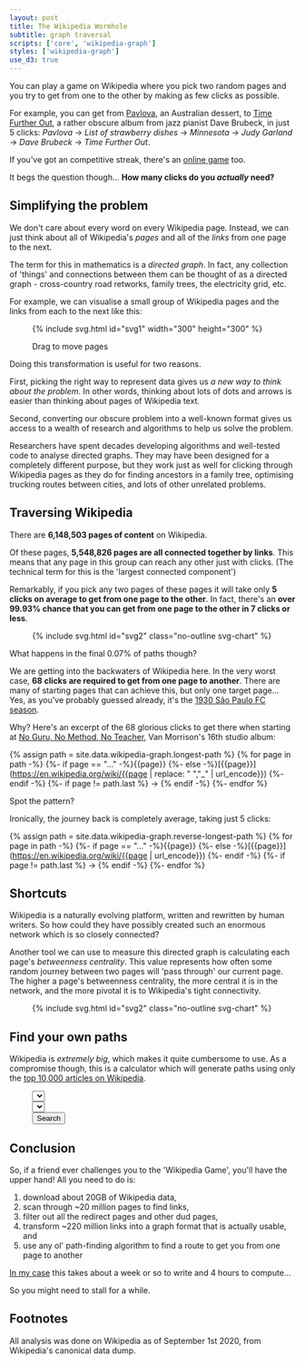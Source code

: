 ```yaml
---
layout: post
title: The Wikipedia Wormhole
subtitle: graph traversal
scripts: ['core', 'wikipedia-graph']
styles: ['wikipedia-graph']
use_d3: true
---
```


You can play a game on Wikipedia where you pick two random pages and you try to get from one to the other by making as few clicks as possible.

For example, you can get from [Pavlova](https://en.wikipedia.org/wiki/Pavlova_(cake)), an Australian dessert, to [Time Further Out](https://en.wikipedia.org/wiki/Time_Further_Out), a rather obscure album from jazz pianist Dave Brubeck, in just 5 clicks: _Pavlova_ → _List of strawberry dishes_ → _Minnesota_ → _Judy Garland_ → _Dave Brubeck_ → _Time Further Out_.

If you've got an competitive streak, there's an [online game](https://www.thewikigame.com) too.

It begs the question though... **How many clicks do you _actually_ need?**

## Simplifying the problem
We don't care about every word on every Wikipedia page. Instead, we can just think about all of Wikipedia's _pages_ and all of the _links_ from one page to the next.

The term for this in mathematics is a _directed graph_. In fact, any collection of 'things' and connections between them can be thought of as a directed graph - cross-country road retworks, family trees, the electricity grid, etc. 

For example, we can visualise a small group of Wikipedia pages and the links from each to the next like this:

<figure>
{% include svg.html id="svg1" width="300" height="300" %}
<figcaption>
    <p class="caption">Drag to move pages</p>
</figcaption>
</figure>

Doing this transformation is useful for two reasons.

First, picking the right way to represent data gives us _a new way to think about the problem_. In other words, thinking about lots of dots and arrows is easier than thinking about pages of Wikipedia text.

Second, converting our obscure problem into a well-known format gives us access to a wealth of research and algorithms to help us solve the problem.

Researchers have spent decades developing algorithms and well-tested code to analyse directed graphs. They may have been designed for a completely different purpose, but they work just as well for clicking through Wikipedia pages as they do for finding ancestors in a family tree, optimising trucking routes between cities, and lots of other unrelated problems. 

## Traversing Wikipedia

There are **6,148,503 pages of content** on Wikipedia. 

Of these pages, **5,548,826 pages are all connected together by links**. This means that any page in this group can reach any other just with clicks. (The technical term for this is the 'largest connected component')

Remarkably, if you pick any two pages of these pages it will take only **5 clicks on average to get from one page to the other**. In fact, there's an **over 99.93% chance that you can get from one page to the other in 7 clicks or less**.

<figure>
{% include svg.html id="svg2" class="no-outline svg-chart" %}
<!-- <figcaption>
    <p class="caption">Drag to move pages</p>
</figcaption> -->
</figure>

What happens in the final 0.07% of paths though? 

We are getting into the backwaters of Wikipedia here. In the very worst case, **68 clicks are required to get from one page to another**. There are many of starting pages that can achieve this, but only one target page... Yes, as you've probably guessed already, it's the [1930 São Paulo FC season](https://en.wikipedia.org/wiki/1930_S%C3%A3o_Paulo_FC_season). 

Why? Here's an excerpt of the 68 glorious clicks to get there when starting at [No Guru, No Method, No Teacher](https://en.wikipedia.org/wiki/No_Guru,_No_Method,_No_Teacher), Van Morrison's 16th studio album:

{% assign path = site.data.wikipedia-graph.longest-path %}
{% for page in path -%}
    {%- if page == "..." -%}{{page}}
    {%- else -%}[{{page}}](https://en.wikipedia.org/wiki/{{page | replace: " ","_" | url_encode}})
    {%- endif -%}
    {%- if page != path.last %} → {% endif -%}
{%- endfor %}

Spot the pattern?

Ironically, the journey back is completely average, taking just 5 clicks:

{% assign path = site.data.wikipedia-graph.reverse-longest-path %}
{% for page in path -%}
    {%- if page == "..." -%}{{page}}
    {%- else -%}[{{page}}](https://en.wikipedia.org/wiki/{{page | url_encode}})
    {%- endif -%}
    {%- if page != path.last %} → {% endif -%}
{%- endfor %}

## Shortcuts

Wikipedia is a naturally evolving platform, written and rewritten by human writers. So how could they have possibly created such an enormous network which is so closely connected?

Another tool we can use to measure this directed graph is calculating each page's _betweenness centrality_. This value represents how often some random journey between two pages will 'pass through' our current page. The higher a page's betweenness centrality, the more central it is in the network, and the more pivotal it is to Wikipedia's tight connectivity.

<figure>
{% include svg.html id="svg2" class="no-outline svg-chart" %}
<!-- <figcaption>
    <p class="caption">Drag to move pages</p>
</figcaption> -->
</figure>

## Find your own paths

Wikipedia is _extremely big_, which makes it quite cumbersome to use. As a compromise though, this is a calculator which will generate paths using only the [top 10,000 articles on Wikipedia](https://en.wikipedia.org/wiki/Wikipedia:Vital_articles/Level/4).

<figure>
<div class="route-query container">
    <div class="route-input row justify-content-center">
        <div class="col-10 col-lg-6">
            <select id="route-start-picker" class="route-picker">
                <option></option>
            </select>
        </div>
        <div class="col-10 col-lg-6">
            <select id="route-end-picker" class="route-picker">
                <option></option>
            </select>
        </div>
        <div class="col-auto">
            <button id="route-submit" class="btn btn-success" type="submit" onclick="submit_route_request()">Search</button>
        </div>
    </div>
    <div class="route-output"></div>
</div>
<!-- <figcaption>
    <p class="caption">Find a path from one page to another.</p>
</figcaption> -->
</figure>

## Conclusion

So, if a friend ever challenges you to the 'Wikipedia Game', you'll have the upper hand! All you need to do is:

1. download about 20GB of Wikipedia data,
1. scan through ~20 million pages to find links,
1. filter out all the redirect pages and other dud pages,
1. transform ~220 million links into a graph format that is actually usable, and
1. use any ol' path-finding algorithm to find a route to get you from one page to another

[In my case](https://github.com/seedubjay/wikipedia-graph) this takes about a week or so to write and 4 hours to compute...

So you might need to stall for a while.

## Footnotes

All analysis was done on Wikipedia as of September 1st 2020, from Wikipedia's canonical data dump.
